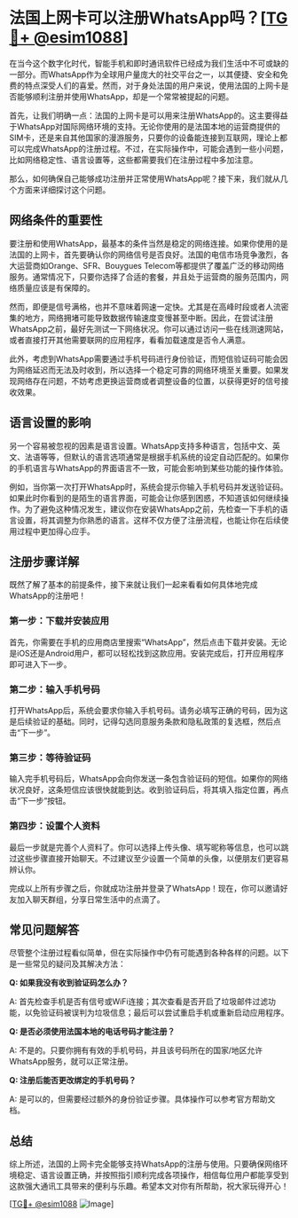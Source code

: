 # 法国上网卡可以注册WhatsApp吗？[[TG💪+ @esim1088](https://t.me/s/esim1088)]

在当今这个数字化时代，智能手机和即时通讯软件已经成为我们生活中不可或缺的一部分。而WhatsApp作为全球用户量庞大的社交平台之一，以其便捷、安全和免费的特点深受人们的喜爱。然而，对于身处法国的用户来说，使用法国的上网卡是否能够顺利注册并使用WhatsApp，却是一个常常被提起的问题。

首先，让我们明确一点：法国的上网卡是可以用来注册WhatsApp的。这主要得益于WhatsApp对国际网络环境的支持。无论你使用的是法国本地的运营商提供的SIM卡，还是来自其他国家的漫游服务，只要你的设备能连接到互联网，理论上都可以完成WhatsApp的注册过程。不过，在实际操作中，可能会遇到一些小问题，比如网络稳定性、语言设置等，这些都需要我们在注册过程中多加注意。

那么，如何确保自己能够成功注册并正常使用WhatsApp呢？接下来，我们就从几个方面来详细探讨这个问题。

## 网络条件的重要性

要注册和使用WhatsApp，最基本的条件当然是稳定的网络连接。如果你使用的是法国的上网卡，首先要确认你的网络信号是否良好。法国的电信市场竞争激烈，各大运营商如Orange、SFR、Bouygues Telecom等都提供了覆盖广泛的移动网络服务。通常情况下，只要你选择了合适的套餐，并且处于运营商的服务范围内，网络质量应该是有保障的。

然而，即便是信号满格，也并不意味着网速一定快。尤其是在高峰时段或者人流密集的地方，网络拥堵可能导致数据传输速度变慢甚至中断。因此，在尝试注册WhatsApp之前，最好先测试一下网络状况。你可以通过访问一些在线测速网站，或者直接打开其他需要联网的应用程序，看看加载速度是否令人满意。

此外，考虑到WhatsApp需要通过手机号码进行身份验证，而短信验证码可能会因为网络延迟而无法及时收到，所以选择一个稳定可靠的网络环境至关重要。如果发现网络存在问题，不妨考虑更换运营商或者调整设备的位置，以获得更好的信号接收效果。

## 语言设置的影响

另一个容易被忽视的因素是语言设置。WhatsApp支持多种语言，包括中文、英文、法语等等，但默认的语言选项通常是根据手机系统的设定自动匹配的。如果你的手机语言与WhatsApp的界面语言不一致，可能会影响到某些功能的操作体验。

例如，当你第一次打开WhatsApp时，系统会提示你输入手机号码并发送验证码。如果此时你看到的是陌生的语言界面，可能会让你感到困惑，不知道该如何继续操作。为了避免这种情况发生，建议你在安装WhatsApp之前，先检查一下手机的语言设置，将其调整为你熟悉的语言。这样不仅方便了注册流程，也能让你在后续使用过程中更加得心应手。

## 注册步骤详解

既然了解了基本的前提条件，接下来就让我们一起来看看如何具体地完成WhatsApp的注册吧！

### 第一步：下载并安装应用

首先，你需要在手机的应用商店里搜索“WhatsApp”，然后点击下载并安装。无论是iOS还是Android用户，都可以轻松找到这款应用。安装完成后，打开应用程序即可进入下一步。

### 第二步：输入手机号码

打开WhatsApp后，系统会要求你输入手机号码。请务必填写正确的号码，因为这是后续验证的基础。同时，记得勾选同意服务条款和隐私政策的复选框，然后点击“下一步”。

### 第三步：等待验证码

输入完手机号码后，WhatsApp会向你发送一条包含验证码的短信。如果你的网络状况良好，这条短信应该很快就能到达。收到验证码后，将其填入指定位置，再点击“下一步”按钮。

### 第四步：设置个人资料

最后一步就是完善个人资料了。你可以选择上传头像、填写昵称等信息，也可以跳过这些步骤直接开始聊天。不过建议至少设置一个简单的头像，以便朋友们更容易辨认你。

完成以上所有步骤之后，你就成功注册并登录了WhatsApp！现在，你可以邀请好友加入聊天群组，分享日常生活中的点滴了。

## 常见问题解答

尽管整个注册过程看似简单，但在实际操作中仍有可能遇到各种各样的问题。以下是一些常见的疑问及其解决方法：

**Q: 如果我没有收到验证码怎么办？**

A: 首先检查手机是否有信号或WiFi连接；其次查看是否开启了垃圾邮件过滤功能，以免验证码被误判为垃圾信息；最后可以尝试重启手机或重新启动应用程序。

**Q: 是否必须使用法国本地的电话号码才能注册？**

A: 不是的。只要你拥有有效的手机号码，并且该号码所在的国家/地区允许WhatsApp服务，就可以正常注册。

**Q: 注册后能否更改绑定的手机号码？**

A: 是可以的，但需要经过额外的身份验证步骤。具体操作可以参考官方帮助文档。

## 总结

综上所述，法国的上网卡完全能够支持WhatsApp的注册与使用。只要确保网络环境稳定、语言设置正确，并按照指引顺利完成各项操作，相信每位用户都能享受到这款强大通讯工具带来的便利与乐趣。希望本文对你有所帮助，祝大家玩得开心！

[[TG💪+ @esim1088](https://t.me/s/esim1088) ![Image](https://i.postimg.cc/4NQfJmqS/Snipaste-2025-05-13-00-14-12.png)]